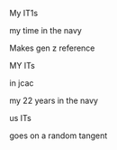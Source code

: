 My IT1s


my time in the navy


Makes gen z reference

MY ITs 

in jcac

my 22 years in the navy 

us ITs


goes on a random tangent
